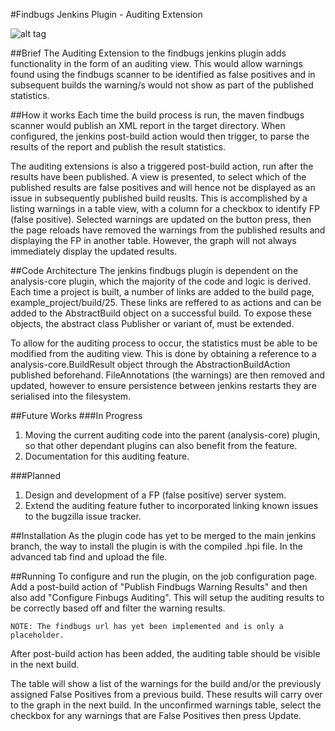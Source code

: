 #Findbugs Jenkins Plugin - Auditing Extension

![alt tag](https://raw.github.com/willtmwu/SecureEngineeringProcess_OpenSource/master/plugins/pictures/findbugs-audit_view.png)

##Brief
The Auditing Extension to the findbugs jenkins plugin adds functionality in the form of an auditing view. This would allow warnings found using the findbugs scanner to be identified as false positives and in subsequent builds the warning/s would not show as part of the published statistics. 

##How it works
Each time the build process is run, the maven findbugs scanner would publish an XML report in the target directory. When configured, the jenkins post-build action would then trigger, to parse the results of the report and publish the result statistics. 

The auditing extensions is also a triggered post-build action, run after the results have been published. A view is presented, to select which of the published results are false positives and will hence not be displayed as an issue in subsequently published build reuslts. This is accomplished by a listing warnings in a table view, with a column for a checkbox to identify FP (false positive). Selected warnings are updated on the button press, then the page reloads have removed the warnings from the published results and displaying the FP in another table. However, the graph will not always immediately display the updated results. 

##Code Architecture
The jenkins findbugs plugin is dependent on the analysis-core plugin, which the majority of the code and logic is derived. Each time a project is built, a number of links are added to the build page, example_project/build/25. These links are reffered to as actions and can be added to the AbstractBuild object on a successful build. To expose these objects, the abstract class Publisher or variant of, must be extended. 

To allow for the auditing process to occur, the statistics must be able to be modified from the auditing view. This is done by obtaining a reference to a analysis-core.BuildResult object through the AbstractionBuildAction published beforehand. FileAnnotations (the warnings) are then removed and updated, however to ensure persistence between jenkins restarts they are serialised into the filesystem. 

##Future Works
###In Progress
1. Moving the current auditing code into the parent (analysis-core) plugin, so that other dependant plugins can also benefit from the feature. 
2. Documentation for this auditing feature. 
        
###Planned
1. Design and development of a FP (false positive) server system. 
2. Extend the auditing feature futher to incorporated linking known issues to the bugzilla issue tracker. 


##Installation
As the plugin code has yet to be merged to the main jenkins branch, the way to install the plugin is with the compiled .hpi file. In the advanced tab find and upload the file. 

##Running
To configure and run the plugin, on the job configuration page. Add a post-build action of "Publish Findbugs Warning Results" and then also add "Configure Finbugs Auditing". This will setup the auditing results to be correctly based off and filter the warning results. 

	NOTE: The findbugs url has yet been implemented and is only a placeholder. 

After post-build action has been added, the auditing table should be visible in the next build. 

The table will show a list of the warnings for the build and/or the previously assigned False Positives from a previous build. These results will carry over to the graph in the next build. In the unconfirmed warnings table, select the checkbox for any warnings that are False Positives then press Update. 
